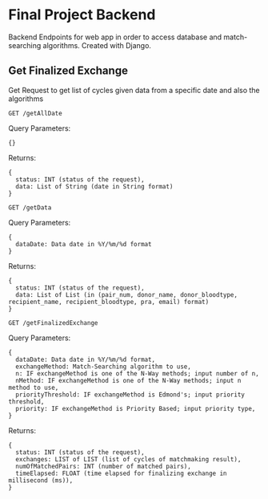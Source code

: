 # Final Project Backend
Backend Endpoints for web app in order to access database and match-searching algorithms. Created with Django.

## Get Finalized Exchange
Get Request to get list of cycles given data from a specific date and also the algorithms
```
GET /getAllDate
```
Query Parameters:
```
{}
```
Returns:
```
{
  status: INT (status of the request),
  data: List of String (date in String format)
}
```

```
GET /getData
```
Query Parameters:
```
{
  dataDate: Data date in %Y/%m/%d format
}
```
Returns:
```
{
  status: INT (status of the request),
  data: List of List (in (pair_num, donor_name, donor_bloodtype, recipient_name, recipient_bloodtype, pra, email) format)
}
```

```
GET /getFinalizedExchange
```
Query Parameters: 
```
{
  dataDate: Data date in %Y/%m/%d format,
  exchangeMethod: Match-Searching algorithm to use,
  n: IF exchangeMethod is one of the N-Way methods; input number of n,
  nMethod: IF exchangeMethod is one of the N-Way methods; input n method to use,
  priorityThreshold: IF exchangeMethod is Edmond's; input priority threshold,
  priority: IF exchangeMethod is Priority Based; input priority type,
}
```
Returns:
```
{
  status: INT (status of the request),
  exchanges: LIST of LIST (list of cycles of matchmaking result),
  numOfMatchedPairs: INT (number of matched pairs),
  timeElapsed: FLOAT (time elapsed for finalizing exchange in millisecond (ms)),
}
```
